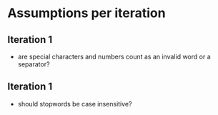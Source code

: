 # Assumptions per iteration

## Iteration 1

- are special characters and numbers count as an invalid word or a separator?

## Iteration 1

- should stopwords be case insensitive?